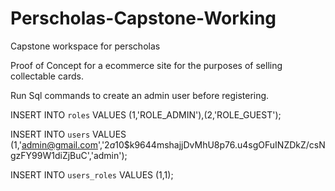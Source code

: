 # Perscholas-Capstone-Working
Capstone workspace for perscholas

Proof of Concept for a ecommerce site for the purposes of selling collectable cards.

Run Sql commands to create an admin user before registering.

INSERT INTO `roles` VALUES (1,'ROLE_ADMIN'),(2,'ROLE_GUEST'); 
 
INSERT INTO `users` VALUES (1,'admin@gmail.com','$2a$10$k9644mshajjDvMhU8p76.u4sgOFuINZDkZ/csNgzFY99W1diZjBuC','admin'); 
 
INSERT INTO `users_roles` VALUES (1,1);
